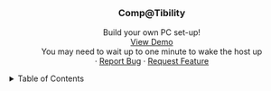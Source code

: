<a id="readme-top"></a>

<br />
<div align="center">
  <h3 align="center">Comp@Tibility</h3>
  <p align="center">
    Build your own PC set-up!
    <br />
    <a href="https://comp-atibility-1.onrender.com/">View Demo</a>
    <br />
    You may need to wait up to one minute to wake the host up
    <br />
    &middot;
    <a href="">Report Bug</a>
    &middot;
    <a href="">Request Feature</a>
  </p>
</div>

<!-- TABLE OF CONTENTS -->
<details>
  <summary>Table of Contents</summary>
  <ol>
    <li>
      <a href="#about-the-project">About The Project</a>
      <ul>
        <li><a href="#built-with">Built With</a></li>
      </ul>
    </li>
    <li>
      <a href="#getting-started">Getting Started</a>
      <ul>
        <li><a href="#prerequisites">Prerequisites</a></li>
        <li><a href="#installation">Installation</a></li>
      </ul>
    </li>
    <li><a href=""></a></li>
    <li><a href="#licence">License</a></li>
    <li><a href="#contact">Contact</a></li>
    <li><a href=""></a></li>
    <li><a href=""></a></li>
    
  </ol>
</details>
